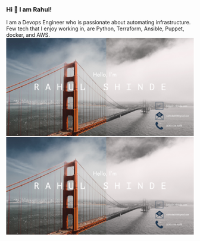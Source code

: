 ### Hi 👋 I am Rahul!
I am a Devops Engineer who is passionate about automating infrastructure. Few tech that I enjoy working in, are Python, Terraform, Ansible, Puppet, docker, and AWS.
[![Header](https://raw.githubusercontent.com/rahulvshinde/rahulvshinde/master/banner.jpg "Header")](https://rshinde.com/)
[![Header](https://raw.githubusercontent.com/rahulvshinde/rahulvshinde/master/banner.png "Header")](https://rshinde.com/)


<!--
**rahulvshinde/rahulvshinde** is a ✨ _special_ ✨ repository because its `README.md` (this file) appears on your GitHub profile.

Here are some ideas to get you started:

- 🔭 I’m currently working on ...
- 🌱 I’m currently learning ...
- 👯 I’m looking to collaborate on ...
- 🤔 I’m looking for help with ...
- 💬 Ask me about ...
- 📫 How to reach me: ...
- 😄 Pronouns: ...
- ⚡ Fun fact: ...
-->
